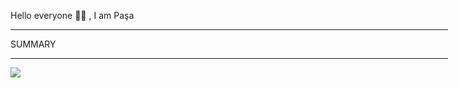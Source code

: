 Hello everyone 👋🏻 , I am Paşa

<hr width="700"/>

<span >SUMMARY</span>

<hr  width="700"/>

<div display="flex";justifyContent="center.">

![](https://github-readme-streak-stats.herokuapp.com/?user=pasaismihan&theme=swift&border_radius=11.8&card_width=700)<br/>


</div>
